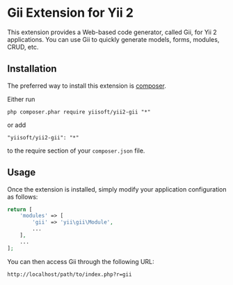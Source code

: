 Gii Extension for Yii 2
========================

This extension provides a Web-based code generator, called Gii, for Yii 2 applications.
You can use Gii to quickly generate models, forms, modules, CRUD, etc.


Installation
------------

The preferred way to install this extension is [composer](http://getcomposer.org/download/).

Either run

```
php composer.phar require yiisoft/yii2-gii "*"
```

or add

```
"yiisoft/yii2-gii": "*"
```

to the require section of your `composer.json` file.


Usage
-----

Once the extension is installed, simply modify your application configuration as follows:

```php
return [
	'modules' => [
		'gii' => 'yii\gii\Module',
		...
	],
	...
];
```

You can then access Gii through the following URL:

```
http://localhost/path/to/index.php?r=gii
```
